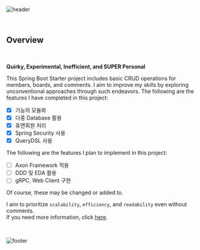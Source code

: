 ![header](https://capsule-render.vercel.app/api?type=rect&color=timeAuto&section=header&text=Urban-Waffle&height=60&fontSize=40)


<br />

## Overview

<br />

**Quirky, Experimental, Inefficient, and SUPER Personal**

This Spring Boot Starter project includes basic CRUD operations for members, boards, and comments. I aim to improve my skills by exploring unconventional approaches through such endeavors.
The following are the features I have completed in this project:

+ [x] 기능의 모듈화
+ [x] 다중 Database 활용
+ [x] 휴면회원 처리
+ [x] Spring Security 사용
+ [x] QueryDSL 사용

The following are the features I plan to implement in this project:

+ [ ] Axon Framework 적용
+ [ ] DDD 및 EDA 활용
+ [ ] gRPC, Web Client 구현

Of course, these may be changed or added to.

I aim to prioritize <code>scalability</code>, <code>efficiency</code>, and <code>readability</code> even without comments.  
If you need more information, click [here](https://github.com/zincum30/urban-waffle/wiki/Urban%E2%80%90Waffle).



<br />


![footer](https://capsule-render.vercel.app/api?type=waving&&color=timeAuto&section=footer)

